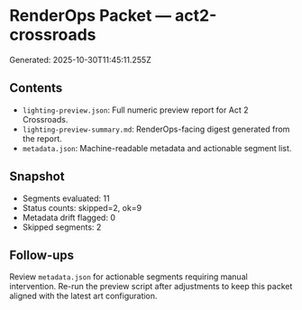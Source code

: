 # RenderOps Packet — act2-crossroads

Generated: 2025-10-30T11:45:11.255Z

## Contents
- `lighting-preview.json`: Full numeric preview report for Act 2 Crossroads.
- `lighting-preview-summary.md`: RenderOps-facing digest generated from the report.
- `metadata.json`: Machine-readable metadata and actionable segment list.

## Snapshot
- Segments evaluated: 11
- Status counts: skipped=2, ok=9
- Metadata drift flagged: 0
- Skipped segments: 2

## Follow-ups
Review `metadata.json` for actionable segments requiring manual intervention. Re-run the preview script after adjustments to keep this packet aligned with the latest art configuration.

